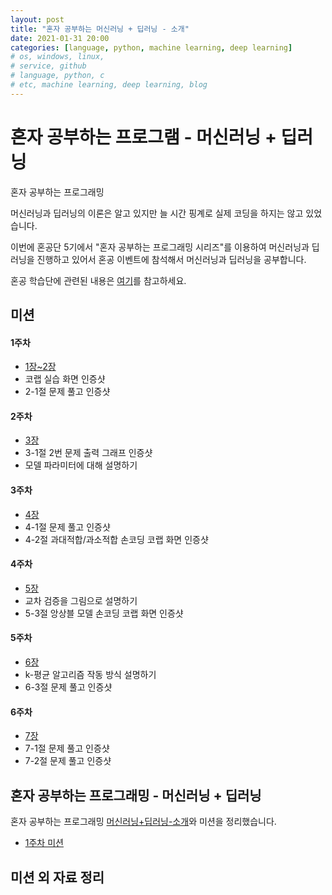 ```yaml
---
layout: post
title: "혼자 공부하는 머신러닝 + 딥러닝 - 소개"
date: 2021-01-31 20:00
categories: [language, python, machine learning, deep learning]
# os, windows, linux,
# service, github
# language, python, c
# etc, machine learning, deep learning, blog
---
```


# 혼자 공부하는 프로그램 - 머신러닝 + 딥러닝

혼자 공부하는 프로그래밍

머신러닝과 딥러닝의 이론은 알고 있지만 늘 시간 핑계로 실제 코딩을 하지는 않고 있었습니다.

이번에 혼공단 5기에서 "혼자 공부하는 프로그래밍 시리즈"를 이용하여 머신러닝과 딥러닝을 진행하고 있어서 혼공 이벤트에 참석해서 머신러닝과 딥러닝을 공부합니다.

혼공 학습단에 관련된 내용은 [여기](https://docs.google.com/document/d/1peQauSkcyG0Eajw-Oepj1T2zNoGBkEJqdP9TOKIOCMI/edit?fbclid=IwAR3-LJZwyL63CKkCWgzx0B6v5YYW0a57NHmSvME0GGcl_jX9aU51y3f7qQc)를 참고하세요.

## 미션

#### 1주차

- [1장~2장](https://godsman-yang.github.io/hongong-ml-week1)
- 코랩 실습 화면 인증샷
- 2-1절 문제 풀고 인증샷

#### 2주차

- [3장](https://godsman-yang.github.io/hongong-ml-week2)
- 3-1절 2번 문제 출력 그래프 인증샷
- 모델 파라미터에 대해 설명하기

#### 3주차

- [4장](https://godsman-yang.github.io/hongong-ml-week3)
- 4-1절 문제 풀고 인증샷
- 4-2절 과대적합/과소적합 손코딩 코랩 화면 인증샷

#### 4주차

- [5장](https://godsman-yang.github.io/hongong-ml-week4)
- 교차 검증을 그림으로 설명하기
- 5-3절 앙상블 모델 손코딩 코랩 화면 인증샷

#### 5주차

- [6장](https://godsman-yang.github.io/hongong-ml-week5)
- k-평균 알고리즘 작동 방식 설명하기
- 6-3절 문제 풀고 인증샷

#### 6주차

- [7장](https://godsman-yang.github.io/hongong-ml-week6)
- 7-1절 문제 풀고 인증샷
- 7-2절 문제 풀고 인증샷

## 혼자 공부하는 프로그래밍 - 머신러닝 + 딥러닝

혼자 공부하는 프로그래밍 [머신러닝+딥러닝-소개](https://godsman-yang.github.io/hongong-ml)와 미션을 정리했습니다.

- [1주차 미션](https://godsman-yang.github.io/hongong-ml-week1)

## 미션 외 자료 정리
